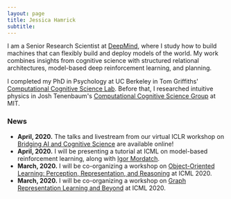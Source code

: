 ```yaml
---
layout: page
title: Jessica Hamrick
subtitle: 
---
```


I am a Senior Research Scientist at [DeepMind][1], where I study how to build
machines that can flexibly build and deploy models of the world. My work
combines insights from cognitive science with structured relational
architectures, model-based deep reinforcement learning, and planning.

I completed my PhD in Psychology at UC Berkeley in Tom Griffiths'
[Computational Cognitive Science Lab][2]. Before that, I researched
intuitive physics in Josh Tenenbaum's
[Computational Cognitive Science Group][3] at MIT.

 [1]: https://deepmind.com/
 [2]: http://cocosci.berkeley.edu/
 [3]: http://web.mit.edu/cocosci/

### News

* **April, 2020.** The talks and livestream from our virtual ICLR workshop on
  [Bridging AI and Cognitive Science](https://baicsworkshop.github.io/) are
  available online!
* **April, 2020.** I will be presenting a tutorial at ICML on model-based
  reinforcement learning, along with [Igor
  Mordatch](https://scholar.google.com/citations?user=Vzr1RukAAAAJ&hl=en).
* **March, 2020.** I will be co-organizing a workshop on [Object-Oriented Learning:
  Perception, Representation, and Reasoning](https://oolworkshop.github.io/) at
  ICML 2020.
* **March, 2020.** I will be co-organizing a workshop on [Graph Representation
  Learning and Beyond](https://grlplus.github.io/) at ICML 2020.
